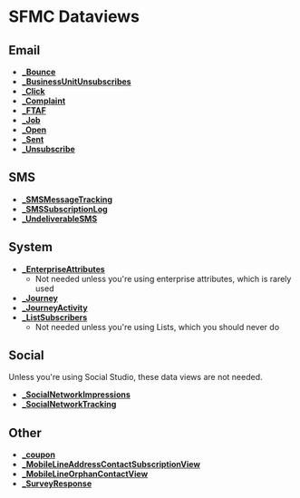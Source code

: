 # SFMC Dataviews

## Email

- [**\_Bounce**](https://help.salesforce.com/articleView?id=sf.mc_as_data_view_bounce.htm&type=5)
- [**\_BusinessUnitUnsubscribes**](https://help.salesforce.com/articleView?id=sf.mc_as_data_view_businessunitunsubscribes.htm&type=5)
- [**\_Click**](https://help.salesforce.com/articleView?id=sf.mc_as_data_view_click.htm&type=5)
- [**\_Complaint**](https://help.salesforce.com/articleView?id=sf.mc_as_data_view_complaint.htm&type=5)
- [**\_FTAF**](https://help.salesforce.com/articleView?id=sf.mc_as_data_view_ftaf.htm&type=5)
- [**\_Job**](https://help.salesforce.com/articleView?id=sf.mc_as_data_view_job.htm&type=5)
- [**\_Open**](https://help.salesforce.com/articleView?id=sf.mc_as_data_view_open.htm&type=5)
- [**\_Sent**](https://help.salesforce.com/articleView?id=sf.mc_as_data_view_sent.htm&type=5)
- [**\_Unsubscribe**](https://help.salesforce.com/articleView?id=sf.mc_as_data_view_unsubscribe.htm&type=5)

## SMS

- [**\_SMSMessageTracking**](https://help.salesforce.com/articleView?id=sf.mc_as_data_view_sms_message_tracking.htm&type=5)
- [**\_SMSSubscriptionLog**](https://help.salesforce.com/articleView?id=sf.mc_as_data_view_sms_subscription_log.htm&type=5)
- [**\_UndeliverableSMS**](https://help.salesforce.com/articleView?id=sf.mc_as_data_view_undeliverable_sms.htm&type=5)

## System

- [**\_EnterpriseAttributes**](https://help.salesforce.com/articleView?id=sf.mc_as_data_view_enterpriseattribute.htm&type=5)
  - Not needed unless you're using enterprise attributes, which is rarely used
- [**\_Journey**](https://help.salesforce.com/articleView?id=sf.mc_as_data_view_journey.htm&type=5)
- [**\_JourneyActivity**](https://help.salesforce.com/articleView?id=sf.mc_as_data_view_journey_activity.htm&type=5)
- [**\_ListSubscribers**](https://help.salesforce.com/articleView?id=sf.mc_as_data_view_listsubscribers.htm&type=5)
  - Not needed unless you're using Lists, which you should never do

## Social

Unless you're using Social Studio, these data views are not needed.

- [**\_SocialNetworkImpressions**](https://help.salesforce.com/articleView?id=sf.mc_as_data_view_social_network_impressions.htm&type=5)
- [**\_SocialNetworkTracking**](https://help.salesforce.com/articleView?id=sf.mc_as_data_view_social_network_tracking.htm&type=5)

## Other

- [**\_coupon**](https://help.salesforce.com/articleView?id=sf.mc_as_data_view_coupon.htm&type=5)
- [**\_MobileLineAddressContactSubscriptionView**](https://help.salesforce.com/articleView?id=sf.mc_as_data_view_groupconnect_contact_subscriptions.htm&type=5)
- [**\_MobileLineOrphanContactView**](https://help.salesforce.com/articleView?id=sf.mc_as_data_view_orphaned_contact.htm&type=5)
- [**\_SurveyResponse**](https://help.salesforce.com/articleView?id=sf.mc_as_data_view_surveyresponse.htm&type=5)
